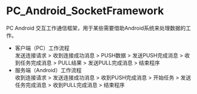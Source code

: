 # PC_Android_SocketFramework
PC Android 交互工作通信框架，用于某些需要借助Android系统来处理数据的工作。
* 客户端（PC）工作流程</br>
发送连接请求 > 收到连接成功消息 > PUSH数据 > 发送PUSH完成消息 > 收到任务完成消息 > PULL结果 > 发送PULL完成消息 > 结束程序
* 服务端（Android）工作流程</br>
收到连接请求 > 发送连接成功消息 > 收到PUSH完成消息 > 开始任务 > 发送任务完成消息 > 收到PULL完成消息 > 结束程序
